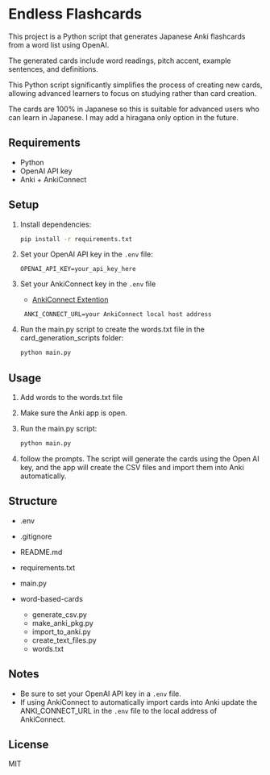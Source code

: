 # Endless Flashcards

This project is a Python script that generates Japanese Anki flashcards from a word list using OpenAI. 

The generated cards include word readings, pitch accent, example sentences, and definitions.

This Python script significantly simplifies the process of creating new cards, allowing advanced learners to focus on studying rather than card creation.

The cards are 100% in Japanese so this is suitable for advanced users who can learn in Japanese. I may add a hiragana only option in the future.

## Requirements

- Python
- OpenAI API key
- Anki + AnkiConnect

## Setup

1. Install dependencies:
   ```bash
   pip install -r requirements.txt
   ```
2. Set your OpenAI API key in the `.env` file:
   ```
   OPENAI_API_KEY=your_api_key_here
   ```
3. Set your AnkiConnect key in the `.env` file

   - [AnkiConnect Extention](https://ankiweb.net/shared/info/2055492159)

   ```
    ANKI_CONNECT_URL=your AnkiConnect local host address
   ```

4. Run the main.py script to create the words.txt file in the card_generation_scripts folder:

   ```bash
   python main.py
   ```

## Usage

1. Add words to the words.txt file

2. Make sure the Anki app is open.

3. Run the main.py script:

   ```bash
   python main.py
   ```

4. follow the prompts. The script will generate the cards using the Open AI key, and the app will create the CSV files and import them into Anki automatically.

## Structure

- .env
- .gitignore
- README.md
- requirements.txt

- main.py
- word-based-cards
  - generate_csv.py
  - make_anki_pkg.py
  - import_to_anki.py
  - create_text_files.py
  - words.txt

## Notes

- Be sure to set your OpenAI API key in a `.env` file.
- If using AnkiConnect to automatically import cards into Anki update the ANKI_CONNECT_URL in the `.env` file to the local address of AnkiConnect.

## License

MIT
